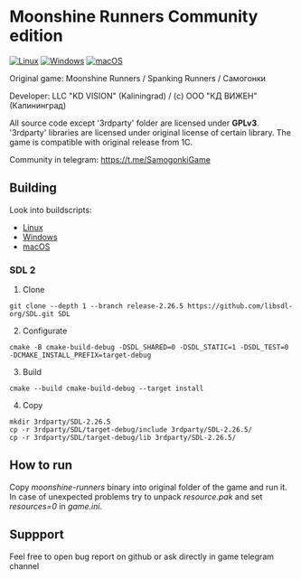 # Moonshine Runners Community edition

[![Linux](https://github.com/KD-lab-Open-Source/Samogonki/actions/workflows/linux.yaml/badge.svg)](https://github.com/KD-lab-Open-Source/Samogonki/actions/workflows/linux.yaml)
[![Windows](https://github.com/KD-lab-Open-Source/Samogonki/actions/workflows/windows.yaml/badge.svg)](https://github.com/KD-lab-Open-Source/Samogonki/actions/workflows/windows.yaml)
[![macOS](https://github.com/KD-lab-Open-Source/Samogonki/actions/workflows/macos.yaml/badge.svg)](https://github.com/KD-lab-Open-Source/Samogonki/actions/workflows/macos.yaml)

Original game: Moonshine Runners / Spanking Runners / Самогонки

Developer: LLC "KD VISION" (Kaliningrad) / (с) ООО "КД ВИЖЕН" (Калининград)

All source code except '3rdparty' folder are licensed under **GPLv3**. 
'3rdparty' libraries are licensed under original license of certain library.
The game is compatible with original release from 1C.

Community in telegram: https://t.me/SamogonkiGame

## Building

Look into buildscripts:
* [Linux](https://github.com/KD-lab-Open-Source/Samogonki/blob/cmake/.github/workflows/linux.yaml)
* [Windows](https://github.com/KD-lab-Open-Source/Samogonki/blob/cmake/.github/workflows/windows.yaml)
* [macOS](https://github.com/KD-lab-Open-Source/Samogonki/blob/cmake/.github/workflows/macos.yaml)

### SDL 2
1. Clone
```
git clone --depth 1 --branch release-2.26.5 https://github.com/libsdl-org/SDL.git SDL
```

2. Configurate
```
cmake -B cmake-build-debug -DSDL_SHARED=0 -DSDL_STATIC=1 -DSDL_TEST=0 -DCMAKE_INSTALL_PREFIX=target-debug
```

3. Build
```
cmake --build cmake-build-debug --target install
```

4. Copy
```
mkdir 3rdparty/SDL-2.26.5
cp -r 3rdparty/SDL/target-debug/include 3rdparty/SDL-2.26.5/
cp -r 3rdparty/SDL/target-debug/lib 3rdparty/SDL-2.26.5/
```

## How to run

Copy *moonshine-runners* binary into original folder of the game and run it.
In case of unexpected problems try to unpack *resource.pak* and set *resources=0* in *game.ini*.

## Suppport

Feel free to open bug report on github or ask directly in game telegram channel
